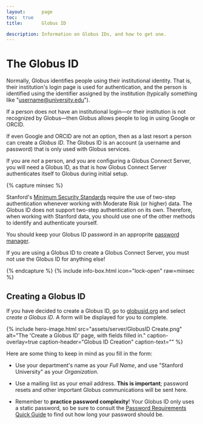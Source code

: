 ```yaml
---
layout:      page
toc:  true
title:       Globus ID

description: Information on Globus IDs, and how to get one.
---
```


# The Globus ID

Normally, Globus identifies people using their institutional identity.  That
is, their institution's login page is used for authentication, and the
person is identified using the identifier assigned by the institution
(typically something like "username@university.edu").

If a person does not have an institutional login—or their institution is not
recognized by Globus—then Globus allows people to log in using Google or ORCID.

If even Google and ORCID are not an option, then as a
last resort a person can create a _Globus ID_.  The Globus ID is an account (a
username and password) that is only used with Globus services.

If you are _not_ a person, and you are configuring a Globus Connect Server, you
will need a Globus ID, as that is how Globus Connect Server authenticates
itself to Globus during initial setup.

{% capture minsec %}
<p>Stanford's <a href="http://minsec.stanford.edu"
title="Stanford Minimum Security Standards">Minimum Security Standards</a>
require the use of two-step authentication whenever working with Moderate Risk
(or higher) data.  The Globus ID does not support two-step authentication on
its own.  Therefore, when working with Stanford data, you should use one of the
other methods to identify and authenticate yourself.</p>
<p>You should keep your Globus ID password in an approprite
<a href="https://uit.stanford.edu/security/password-manager" title="Stanford University IT Password Manager">password manager</a>.</p>
<p>If you are using a Globus ID to create a Globus Connect Server, you must not
use the Globus ID for anything else!</p>
{% endcapture %}
{% include info-box.html
   icon="lock-open"
   raw=minsec
%}

## Creating a Globus ID

If you have decided to create a Globus ID, go to
[globusid.org](https://www.globusid.org) and select _create a Globus ID_.  A
form will be displayed for you to complete.

{% include hero-image.html
   src="assets/server/GlobusID Create.png"
   alt="The 'Create a Globus ID' page, with fields filled in."
   caption-overlay=true
   caption-header="Globus ID Creation"
   caption-text=""
%}

Here are some thing to keep in mind as you fill in the form:

* Use your department's name as your _Full Name_, and use "Stanford University"
  as your _Organization_.

* Use a mailing list as your email address.  **This is important**; password
  resets and other important Globus communications will be sent here.

 * Remember to **practice password complexity**!  Your Globus ID only uses a
   static password, so be sure to consult the [Password Requirements Quick
   Guide](https://uit.stanford.edu/service/accounts/passwords/quickguide) to
   find out how long your password should be.




